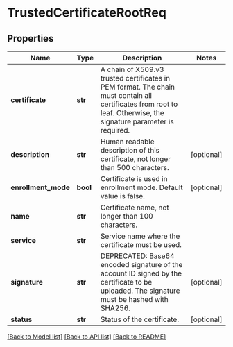 # TrustedCertificateRootReq

## Properties
Name | Type | Description | Notes
------------ | ------------- | ------------- | -------------
**certificate** | **str** | A chain of X509.v3 trusted certificates in PEM format. The chain must contain all certificates from root to leaf. Otherwise, the signature parameter is required. | 
**description** | **str** | Human readable description of this certificate, not longer than 500 characters. | [optional] 
**enrollment_mode** | **bool** | Certificate is used in enrollment mode. Default value is false. | [optional] 
**name** | **str** | Certificate name, not longer than 100 characters. | 
**service** | **str** | Service name where the certificate must be used. | 
**signature** | **str** | DEPRECATED: Base64 encoded signature of the account ID signed by the certificate to be uploaded. The signature must be hashed with SHA256. | [optional] 
**status** | **str** | Status of the certificate. | [optional] 

[[Back to Model list]](../README.md#documentation-for-models) [[Back to API list]](../README.md#documentation-for-api-endpoints) [[Back to README]](../README.md)


